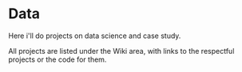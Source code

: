# Data
Here i'll do projects on data science and case study.

All projects are listed under the Wiki area, with links to the respectful projects or the code for them.
